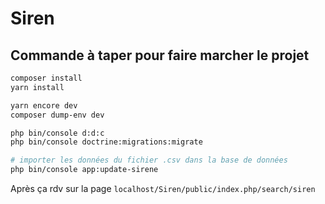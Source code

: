 # Siren

## Commande à taper pour faire marcher le projet
```bash
composer install
yarn install

yarn encore dev
composer dump-env dev

php bin/console d:d:c 
php bin/console doctrine:migrations:migrate

# importer les données du fichier .csv dans la base de données
php bin/console app:update-sirene
```
Après ça rdv sur la page `localhost/Siren/public/index.php/search/siren`
